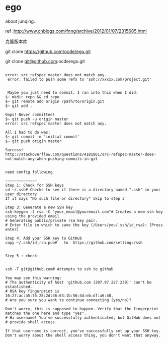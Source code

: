 ego
===
about junqing.

ref :http://www.cnblogs.com/fnng/archive/2012/01/07/2315685.html


克隆版本库

git clone https://github.com/ocde/ego.git


git clone git@github.com:ocde/ego.git



~~~~~~~~~~~~~~~~

error: src refspec master does not match any.
 error: failed to push some refs to 'ssh://xxxxx.com/project.git'
 
 
 Maybe you just need to commit. I ran into this when I did:
$~ mkdir repo && cd repo
$~ git remote add origin /path/to/origin.git
$~ git add .

Oops! Never committed!
$~ git push -u origin master
error: src refspec master does not match any.

All I had to do was:
$~ git commit -m 'initial commit'
$~ git push origin master

Success!
http://stackoverflow.com/questions/4181861/src-refspec-master-does-not-match-any-when-pushing-commits-in-git


need config following

~~~~~~~~~~~~~~
Step 1: Check for SSH keys
cd ~/.ssh# Checks to see if there is a directory named ".ssh" in your user directory
If it says "No such file or directory" skip to step 3

Step 3: Generate a new SSH key
ssh-keygen -t rsa -C "your_email@youremail.com"# Creates a new ssh key using the provided email
# Generating public/private rsa key pair.
# Enter file in which to save the key (/Users/you/.ssh/id_rsa): [Press enter]

Step 4: Add your SSH key to GitHub
copy ~/.ssh/id_rsa.pub#   to  https://github.com/settings/ssh


Step 5 : check:


ssh -T git@github.com# Attempts to ssh to github

You may see this warning:
# The authenticity of host 'github.com (207.97.227.239)' can't be established.
# RSA key fingerprint is 16:27:ac:a5:76:28:2d:36:63:1b:56:4d:eb:df:a6:48.
# Are you sure you want to continue connecting (yes/no)?

Don't worry, this is supposed to happen. Verify that the fingerprint matches the one here and type "yes".
# Hi username! You've successfully authenticated, but GitHub does not
# provide shell access.

If that username is correct, you've successfully set up your SSH key. Don't worry about the shell access thing, you don't want that anyway.


